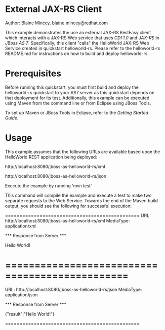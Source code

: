 External JAX-RS Client
======================


Author: Blaine Mincey, blaine.mincey@redhat.com

This example demonstrates the use an external JAX-RS RestEasy client
which interacts with a JAX-RS Web service that uses *CDI 1.0* and *JAX-RS* 
in *JBoss AS 7*.  Specifically, this client "calls" the HelloWorld JAX-RS
Web Service created in quickstart helloworld-rs.  Please refer to the helloworld-rs
README.md for instructions on how to build and deploy helloworld-rs.

Prerequisites
=============

Before running this quickstart, you must first build and deploy the helloworld-rs
quickstart to your AS7 server as this quickstart depends on that deployment for
its test.  Additionally, this example can be executed using Maven from the command line 
or from Eclipse using JBoss Tools.

To set up Maven or JBoss Tools in Eclipse, refer to the _Getting Started Guide_.

Usage
=====
This example assumes that the following URLs are available based upon the 
HelloWorld REST application being deployed:

http://localhost:8080/jboss-as-helloworld-rs/xml

http://localhost:8080/jboss-as-helloworld-rs/json

Execute the example by running 'mvn test'

This command will compile the example and execute a test to make two separate
requests to the Web Service.  Towards the end of the Maven build output, you 
should see the following for successful execution:

===============================================
URL: http://localhost:8080/jboss-as-helloworld-rs/xml
MediaType: application/xml

*** Response from Server ***

<xml><result>Hello World!</result></xml>

===============================================
===============================================
URL: http://localhost:8080/jboss-as-helloworld-rs/json
MediaType: application/json

*** Response from Server ***

{"result":"Hello World!"}

===============================================
